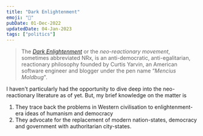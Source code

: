 ```yaml
---
title: "Dark Enlightenment"
emoji: "🏰"
pubDate: 01-Dec-2022
updatedDate: 04-Jan-2023
tags: ["politics"]
---
```


>The [_Dark Enlightenment_](https://en.wikipedia.org/wiki/Dark_Enlightenment) or the _neo-reactionary movement_, sometimes abbreviated NRx, is an anti-democratic, anti-egalitarian, reactionary philosophy founded by Curtis Yarvin, an American software engineer and blogger under the pen name “_Mencius Moldbug_".

I haven't particularly had the opportunity to dive deep into the neo-reactionary literature as of yet. But, my brief knowledge on the matter is

1) They trace back the problems in Western civilisation to enlightenment-era ideas of humanism and democracy
2) They advocate for the replacement of modern nation-states, democracy and government with authoritarian city-states.

